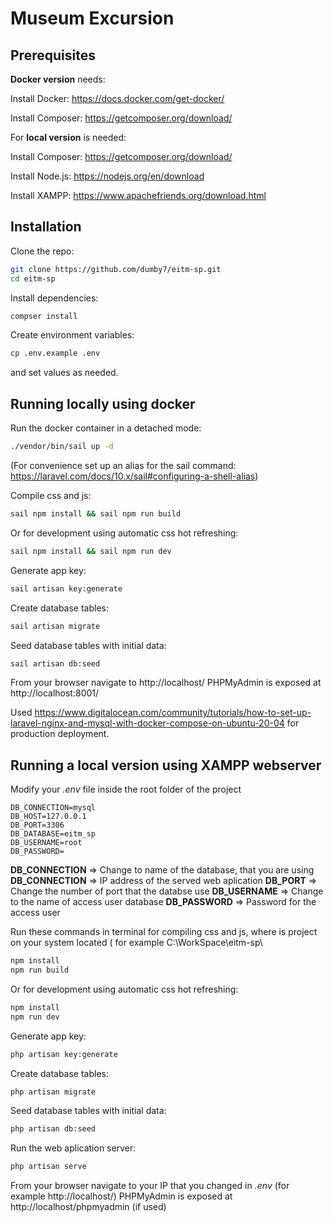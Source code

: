 
# Museum Excursion

## Prerequisites

**Docker version** needs:

Install Docker: https://docs.docker.com/get-docker/

Install Composer: https://getcomposer.org/download/

For **local version** is needed:

Install Composer: https://getcomposer.org/download/

Install Node.js: https://nodejs.org/en/download

Install XAMPP: https://www.apachefriends.org/download.html

## Installation

Clone the repo:

```bash
git clone https://github.com/dumby7/eitm-sp.git
cd eitm-sp
```

Install dependencies:
```bash
compser install
```

Create environment variables:
```bash
cp .env.example .env
```
and set values as needed.

## Running locally using docker

Run the docker container in a detached mode:
```bash
./vendor/bin/sail up -d
```
(For convenience set up an alias for the sail command: https://laravel.com/docs/10.x/sail#configuring-a-shell-alias)

Compile css and js:
```bash
sail npm install && sail npm run build
```

Or for development using automatic css hot refreshing:
```bash
sail npm install && sail npm run dev
```


Generate app key:
```bash
sail artisan key:generate
```

Create database tables:
```bash
sail artisan migrate
```

Seed database tables with initial data:

```bash
sail artisan db:seed
```

From your browser navigate to http://localhost/
PHPMyAdmin is exposed at http://localhost:8001/


Used https://www.digitalocean.com/community/tutorials/how-to-set-up-laravel-nginx-and-mysql-with-docker-compose-on-ubuntu-20-04 for production deployment. 

## Running a local version using XAMPP webserver

Modify your *.env* file inside the root folder of the project 
```code
DB_CONNECTION=mysql  
DB_HOST=127.0.0.1  
DB_PORT=3306  
DB_DATABASE=eitm_sp  
DB_USERNAME=root  
DB_PASSWORD=
```

**DB_CONNECTION** => Change to name of the database, that you are using
**DB_CONNECTION** => IP address of the served web aplication
**DB_PORT** => Change the number of port that the databse use
**DB_USERNAME** => Change to the name of access user database
**DB_PASSWORD** => Password for the access user

Run these commands in terminal for compiling css and js, where is project on your system located ( for example C:\WorkSpace\eitm-sp\

```bash
npm install
npm run build
```

Or for development using automatic css hot refreshing:
```bash
npm install
npm run dev
```

Generate app key:
```bash
php artisan key:generate
```

Create database tables:
```bash
php artisan migrate
```

Seed database tables with initial data:

```bash
php artisan db:seed
```

Run the web aplication server:

```bash
php artisan serve
```

From your browser navigate to your IP that you changed in *.env* (for example http://localhost/)
PHPMyAdmin is exposed at http://localhost/phpmyadmin (if used)

